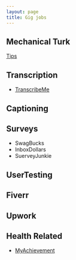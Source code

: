 ```yaml
---
layout: page
title: Gig jobs
---
```


## Mechanical Turk
[Tips](https://theworkathomewife.com/mturk-earnings/)

## Transcription
* [TranscribeMe](https://workhub.transcribeme.com/)

## Captioning

## Surveys
* SwagBucks
* InboxDollars
* SuerveyJunkie

## UserTesting

## Fiverr

## Upwork

## Health Related
* [MyAchievement](https://www.myachievement.com/)
